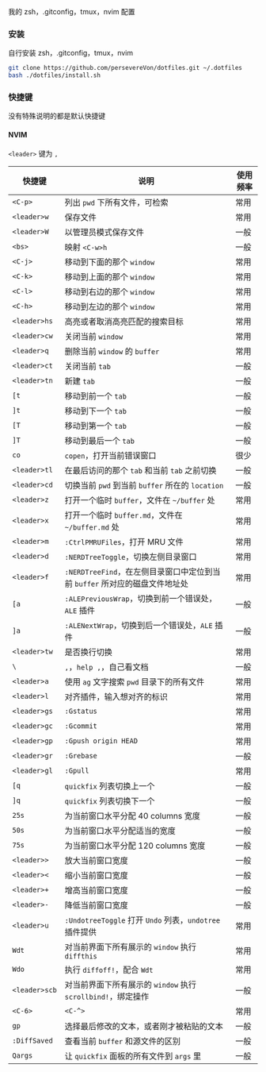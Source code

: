 我的 zsh，.gitconfig，tmux，nvim 配置

### 安装

自行安装 zsh，.gitconfig，tmux，nvim

```bash
git clone https://github.com/persevereVon/dotfiles.git ~/.dotfiles
bash ./dotfiles/install.sh
```

### 快捷键

没有特殊说明的都是默认快捷键

#### NVIM

`<leader>` 键为 `,`

| 快捷键        | 说明                                                                        | 使用频率 |
| ---           | ---                                                                         | ---      |
| `<C-p>`       | 列出 `pwd` 下所有文件，可检索                                               | 常用     |
| `<leader>w`   | 保存文件                                                                    | 常用     |
| `<leader>W`   | 以管理员模式保存文件                                                        | 一般     |
| `<bs>`        | 映射 `<C-w>h`                                                               | 一般     |
| `<C-j>`       | 移动到下面的那个 `window`                                                   | 常用     |
| `<C-k>`       | 移动到上面的那个 `window`                                                   | 常用     |
| `<C-l>`       | 移动到右边的那个 `window`                                                   | 常用     |
| `<C-h>`       | 移动到左边的那个 `window`                                                   | 常用     |
| `<leader>hs`  | 高亮或者取消高亮匹配的搜索目标                                              | 常用     |
| `<leader>cw`  | 关闭当前 `window`                                                           | 常用     |
| `<leader>q`   | 删除当前 `window` 的 `buffer`                                               | 常用     |
| `<leader>ct`  | 关闭当前 `tab`                                                              | 一般     |
| `<leader>tn`  | 新建 `tab`                                                                  | 一般     |
| `[t`          | 移动到前一个 `tab`                                                          | 一般     |
| `]t`          | 移动到下一个 `tab`                                                          | 一般     |
| `[T`          | 移动到第一个 `tab`                                                          | 一般     |
| `]T`          | 移动到最后一个 `tab`                                                        | 一般     |
| `co`          | `copen`，打开当前错误窗口                                                   | 很少     |
| `<leader>tl`  | 在最后访问的那个 `tab` 和当前 `tab` 之前切换                                | 一般     |
| `<leader>cd`  | 切换当前 `pwd` 到当前 `buffer` 所在的 `location`                            | 一般     |
| `<leader>z`   | 打开一个临时 `buffer`，文件在 `~/buffer` 处                                 | 常用     |
| `<leader>x`   | 打开一个临时 `buffer.md`，文件在 `~/buffer.md` 处                           | 常用     |
| `<leader>m`   | `:CtrlPMRUFiles`，打开 MRU 文件                                             | 常用     |
| `<leader>d`   | `:NERDTreeToggle`，切换左侧目录窗口                                         | 常用     |
| `<leader>f`   | `:NERDTreeFind`，在左侧目录窗口中定位到当前 `buffer` 所对应的磁盘文件地址处 | 常用     |
| `[a`          | `:ALEPreviousWrap`，切换到前一个错误处，`ALE` 插件                          | 一般     |
| `]a`          | `:ALENextWrap`，切换到后一个错误处，`ALE` 插件                              | 一般     |
| `<leader>tw`  | 是否换行切换                                                                | 常用     |
| `\`           | `,`，`help ,`，自己看文档                                                   | 一般     |
| `<leader>a`   | 使用 `ag` 文字搜索 `pwd` 目录下的所有文件                                   | 常用     |
| `<leader>l`   | 对齐插件，输入想对齐的标识                                                  | 常用     |
| `<leader>gs`  | `:Gstatus`                                                                  | 常用     |
| `<leader>gc`  | `:Gcommit`                                                                  | 常用     |
| `<leader>gp`  | `:Gpush origin HEAD`                                                        | 常用     |
| `<leader>gr`  | `:Grebase`                                                                  | 一般     |
| `<leader>gl`  | `:Gpull`                                                                    | 常用     |
| `[q`          | `quickfix` 列表切换上一个                                                   | 一般     |
| `]q`          | `quickfix` 列表切换下一个                                                   | 一般     |
| `25s`         | 为当前窗口水平分配 40 columns 宽度                                          | 一般     |
| `50s`         | 为当前窗口水平分配适当的宽度                                                | 一般     |
| `75s`         | 为当前窗口水平分配 120 columns 宽度                                         | 一般     |
| `<leader>>`   | 放大当前窗口宽度                                                            | 一般     |
| `<leader><`   | 缩小当前窗口宽度                                                            | 一般     |
| `<leader>+`   | 增高当前窗口宽度                                                            | 一般     |
| `<leader>-`   | 降低当前窗口宽度                                                            | 一般     |
| `<leader>u`   | `:UndotreeToggle` 打开 `Undo` 列表，`undotree` 插件提供                     | 常用     |
| `Wdt`         | 对当前界面下所有展示的 `window` 执行 `diffthis`                             | 常用     |
| `Wdo`         | 执行 `diffoff!`，配合 `Wdt`                                                 | 常用     |
| `<leader>scb` | 对当前界面下所有展示的 `window` 执行 `scrollbind!`，绑定操作                | 一般     |
| `<C-6>`       | `<C-^>`                                                                     | 常用     |
| `gp`          | 选择最后修改的文本，或者刚才被粘贴的文本                                    | 一般     |
| `:DiffSaved`  | 查看当前 `buffer` 和源文件的区别                                            | 一般     |
| `Qargs`       | 让 `quickfix` 面板的所有文件到 `args` 里                                    | 一般     |
